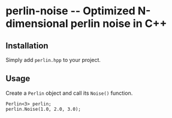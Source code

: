 perlin-noise -- Optimized N-dimensional perlin noise in C++
===========================================================

Installation
------------

Simply add `perlin.hpp` to your project.

Usage
-----

Create a `Perlin` object and call its `Noise()` function.

```
Perlin<3> perlin;
perlin.Noise(1.0, 2.0, 3.0);
```
